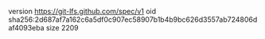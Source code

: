 version https://git-lfs.github.com/spec/v1
oid sha256:2d687af7a162c6a5df0c907ec58907b1b4b9bc626d3557ab724806daf4093eba
size 2209
